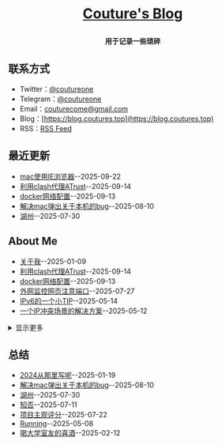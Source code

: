 **<p align="center">[Couture's Blog](https://blog.coutureone.top)</p>**
====

**<p align="center">用于记录一些琐碎</p>**


## 联系方式
- Twitter：[@coutureone](https://twitter.com/coutureone)
- Telegram：[@coutureone](https://t.me/coutureone)
- Email：[couturecome@gmail.com](mailto:couturecome@gmail.@163.com)
- Blog：[https://blog.coutures.top](https://blog.coutures.top)
- RSS：[RSS Feed](https://raw.githubusercontent.com/coutureone/gitblog/master/feed.xml)

## 最近更新
- [mac使用IE浏览器](https://github.com/coutureone/gitblog/issues/21)--2025-09-22
- [利用clash代理ATrust](https://github.com/coutureone/gitblog/issues/20)--2025-09-14
- [docker网络配置](https://github.com/coutureone/gitblog/issues/19)--2025-09-13
- [解决mac弹出关于本机的bug](https://github.com/coutureone/gitblog/issues/18)--2025-08-10
- [湖州](https://github.com/coutureone/gitblog/issues/17)--2025-07-30
## About Me
- [关于我](https://github.com/coutureone/gitblog/issues/6)--2025-01-09
- [利用clash代理ATrust](https://github.com/coutureone/gitblog/issues/20)--2025-09-14
- [docker网络配置](https://github.com/coutureone/gitblog/issues/19)--2025-09-13
- [外网监控网页注意端口](https://github.com/coutureone/gitblog/issues/16)--2025-07-27
- [IPv6的一个小TIP](https://github.com/coutureone/gitblog/issues/13)--2025-05-14
- [一个IP冲突场景的解决方案](https://github.com/coutureone/gitblog/issues/12)--2025-05-12
<details><summary>显示更多</summary>

- [关于我的家庭组网](https://github.com/coutureone/gitblog/issues/9)--2025-01-23
- [一不留神的网络环路](https://github.com/coutureone/gitblog/issues/7)--2025-01-14
</details>

## 总结
- [2024从那里写呢](https://github.com/coutureone/gitblog/issues/8)--2025-01-19
- [解决mac弹出关于本机的bug](https://github.com/coutureone/gitblog/issues/18)--2025-08-10
- [湖州](https://github.com/coutureone/gitblog/issues/17)--2025-07-30
- [知否](https://github.com/coutureone/gitblog/issues/14)--2025-07-11
- [项目主观评分](https://github.com/coutureone/gitblog/issues/15)--2025-07-22
- [Running](https://github.com/coutureone/gitblog/issues/11)--2025-05-08
- [喝大学室友的喜酒](https://github.com/coutureone/gitblog/issues/10)--2025-02-12
